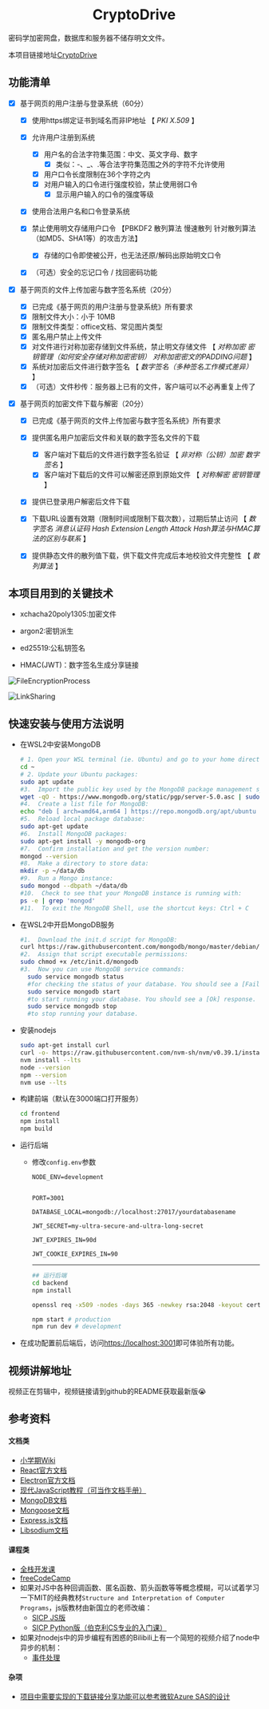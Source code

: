 <h1 align="center">
    CryptoDrive
</h1>
密码学加密网盘，数据库和服务器不储存明文文件。

本项目链接地址[CryptoDrive](https://github.com/BloodyOrangeMan/CryptoDrive)


## 功能清单

- [x] 基于网页的用户注册与登录系统（60分）

  - [x] 使用https绑定证书到域名而非IP地址 【 *PKI* *X.509* 】

  - [x] 允许用户注册到系统

    - [x] 用户名的合法字符集范围：中文、英文字母、数字
      - [x] 类似：-、_、.等合法字符集范围之外的字符不允许使用
    - [x] 用户口令长度限制在36个字符之内
    - [x] 对用户输入的口令进行强度校验，禁止使用弱口令
      - [x] 显示用户输入的口令的强度等级

  - [x] 使用合法用户名和口令登录系统

  - [x] 禁止使用明文存储用户口令 【PBKDF2 散列算法 慢速散列 针对散列算法（如MD5、SHA1等）的攻击方法】

    - [x] 存储的口令即使被公开，也无法还原/解码出原始明文口令

  - [x] （可选）安全的忘记口令 / 找回密码功能

- [x] 基于网页的文件上传加密与数字签名系统（20分）

  - [x] 已完成《基于网页的用户注册与登录系统》所有要求
  - [x] 限制文件大小：小于 10MB
  - [x] 限制文件类型：office文档、常见图片类型
  - [x] 匿名用户禁止上传文件
  - [x] 对文件进行对称加密存储到文件系统，禁止明文存储文件 【 *对称加密* *密钥管理（如何安全存储对称加密密钥）* *对称加密密文的PADDING问题* 】
  - [x] 系统对加密后文件进行数字签名 【 *数字签名（多种签名工作模式差异）* 】
  - [x] （可选）文件秒传：服务器上已有的文件，客户端可以不必再重复上传了

- [x] 基于网页的加密文件下载与解密（20分）

  - [x] 已完成《基于网页的文件上传加密与数字签名系统》所有要求
  - [x] 提供匿名用户加密后文件和关联的数字签名文件的下载
    - [x] 客户端对下载后的文件进行数字签名验证 【 *非对称（公钥）加密* *数字签名* 】
    - [x] 客户端对下载后的文件可以解密还原到原始文件 【 *对称解密* *密钥管理* 】
  - [x] 提供已登录用户解密后文件下载
  - [x] 下载URL设置有效期（限制时间或限制下载次数），过期后禁止访问 【 *数字签名* *消息认证码* *Hash Extension Length Attack* *Hash算法与HMAC算法的区别与联系* 】
  - [x] 提供静态文件的散列值下载，供下载文件完成后本地校验文件完整性 【 *散列算法* 】


## 本项目用到的关键技术
- xchacha20poly1305:加密文件

- argon2:密钥派生

- ed25519:公私钥签名

- HMAC(JWT)：数字签名生成分享链接


![FileEncryptionProcess](img/FileEncryptionProcess.png)

![LinkSharing](img/LinkSharing.png)

## 快速安装与使用方法说明

- 在WSL2中安装MongoDB

  ```bash
  # 1. Open your WSL terminal (ie. Ubuntu) and go to your home directory: 
  cd ~
  # 2. Update your Ubuntu packages: 
  sudo apt update
  #3.  Import the public key used by the MongoDB package management system: 
  wget -qO - https://www.mongodb.org/static/pgp/server-5.0.asc | sudo apt-key add -
  #4.  Create a list file for MongoDB: 
  echo "deb [ arch=amd64,arm64 ] https://repo.mongodb.org/apt/ubuntu focal/mongodb-org/5.0 multiverse" | sudo tee /etc/apt/sources.list.d/mongodb-org-5.0.list
  #5.  Reload local package database: 
  sudo apt-get update
  #6.  Install MongoDB packages: 
  sudo apt-get install -y mongodb-org
  #7.  Confirm installation and get the version number: 
  mongod --version
  #8.  Make a directory to store data: 
  mkdir -p ~/data/db
  #9.  Run a Mongo instance: 
  sudo mongod --dbpath ~/data/db
  #10.  Check to see that your MongoDB instance is running with: 
  ps -e | grep 'mongod'
  #11.  To exit the MongoDB Shell, use the shortcut keys: Ctrl + C
  ```

  

- 在WSL2中开启MongoDB服务

  ```bash
  #1.  Download the init.d script for MongoDB: 
  curl https://raw.githubusercontent.com/mongodb/mongo/master/debian/init.d | sudo tee /etc/init.d/mongodb >/dev/null
  #2.  Assign that script executable permissions: 
  sudo chmod +x /etc/init.d/mongodb
  #3.  Now you can use MongoDB service commands:
    sudo service mongodb status 
    #for checking the status of your database. You should see a [Fail] response if no database is running.
    sudo service mongodb start 
    #to start running your database. You should see a [Ok] response.
    sudo service mongodb stop 
    #to stop running your database.
  ```

  

- 安装nodejs

  ```bash
  sudo apt-get install curl
  curl -o- https://raw.githubusercontent.com/nvm-sh/nvm/v0.39.1/install.sh | bash
  nvm install --lts
  node --version
  npm --version
  nvm use --lts
  ```

  

- 构建前端（默认在3000端口打开服务）

  ```bash
  cd frontend
  npm install 
  npm build
  ```

  

- 运行后端

  - 修改`config.env`参数

    ```
    NODE_ENV=development
    
  
    PORT=3001
  
    DATABASE_LOCAL=mongodb://localhost:27017/yourdatabasename
  
    JWT_SECRET=my-ultra-secure-and-ultra-long-secret
  
    JWT_EXPIRES_IN=90d
  
    JWT_COOKIE_EXPIRES_IN=90
    ```

    ---
    ```bash
    ## 运行后端
    cd backend
    npm install
    
    openssl req -x509 -nodes -days 365 -newkey rsa:2048 -keyout cert.key -out cert.crt -config req.cnf -sha256
    
    npm start # production
    npm run dev # development
    ```

- 在成功配置前后端后，访问[https://localhost:3001](https://localhost:3001)即可体验所有功能。



## 视频讲解地址

视频正在剪辑中，视频链接请到github的README获取最新版😭


## 参考资料

#### 文档类
- [小学期Wiki](https://c4pr1c3.github.io/cuc-wiki/ac/2022/index.html)
- [React官方文档](https://zh-hans.reactjs.org/docs/getting-started.html)
- [Electron官方文档](https://www.electronjs.org/zh/docs/latest)
- [现代JavaScript教程（可当作文档手册）](https://zh.javascript.info/)
- [MongoDB文档](https://www.mongodb.com/docs/)
- [Mongoose文档](https://mongoosejs.com/docs/api.html)
- [Express.js文档](https://expressjs.com/en/api.html)
- [Libsodium文档](https://doc.libsodium.org/)

#### 课程类
- [全栈开发课](https://fullstackopen.com/zh/)
- [freeCodeCamp](https://chinese.freecodecamp.org/learn)
- 如果对JS中各种回调函数、匿名函数、箭头函数等等概念模糊，可以试着学习一下MIT的经典教材`Structure and Interpretation of Computer Programs`，js版教材由新国立的老师改编：
  - [SICP JS版](https://sourceacademy.org/sicpjs/index)
  - [SICP Python版（伯克利CS专业的入门课）](https://www.bilibili.com/video/BV16W411W76H)
- 如果对nodejs中的异步编程有困惑的Bilibili上有一个简短的视频介绍了node中异步的机制：
  - [事件处理](https://www.bilibili.com/video/BV13A4y1Q7N5)

#### 杂项
- [项目中需要实现的下载链接分享功能可以参考微软Azure SAS的设计](https://docs.microsoft.com/zh-cn/azure/storage/common/storage-sas-overview)

